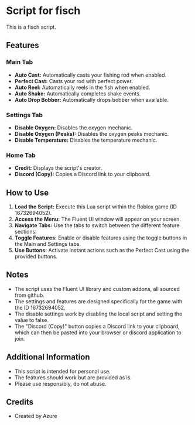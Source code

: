 # Script for fisch

This is a fisch script.

## Features

### Main Tab

-   **Auto Cast:** Automatically casts your fishing rod when enabled.
-   **Perfect Cast:** Casts your rod with perfect power.
-   **Auto Reel:** Automatically reels in the fish when enabled.
-   **Auto Shake:** Automatically completes shake events.
-  **Auto Drop Bobber:** Automatically drops bobber when available.

### Settings Tab

-   **Disable Oxygen:** Disables the oxygen mechanic.
-   **Disable Oxygen (Peaks):** Disables the oxygen peaks mechanic.
-   **Disable Temperature:** Disables the temperature mechanic.

### Home Tab

-   **Credit:** Displays the script's creator.
-   **Discord (Copy):** Copies a Discord link to your clipboard.

## How to Use

1.  **Load the Script:** Execute this Lua script within the Roblox game (ID 16732694052).
2.  **Access the Menu:** The Fluent UI window will appear on your screen.
3.  **Navigate Tabs:** Use the tabs to switch between the different feature sections.
4.  **Toggle Features:** Enable or disable features using the toggle buttons in the Main and Settings tabs.
5.  **Use Buttons:** Activate instant actions such as the Perfect Cast using the provided buttons.

## Notes

-   The script uses the Fluent UI library and custom addons, all sourced from github.
-   The settings and features are designed specifically for the game with the ID 16732694052.
-   The disable settings work by disabling the local script and setting the value to false.
-   The "Discord (Copy)" button copies a Discord link to your clipboard, which can then be pasted into your browser or discord application to join.

## Additional Information

-   This script is intended for personal use.
-   The features should work but are provided as is.
-   Please use responsibly, do not abuse.

## Credits

-   Created by Azure